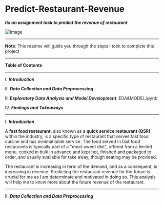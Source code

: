 # Predict-Restaurant-Revenue
***Its an assignment task to predict the revenue of restaurant***

![image](https://user-images.githubusercontent.com/79173300/152890377-22c9fce0-1886-4873-a9c4-9483d2594b19.png)

____

**Note**: This readme will guide you through the steps I took to complete this project
____
**Table of Contents**
____
I.	***Introduction***

II.	***Data Collection and Data Preprocessing***

III.***Exploratory Data Analysis and Model Development***: EDA&MODEL.ipynb

IV.	***Findings and Takeaways***
____
I.	***Introduction***

A **fast food restaurant**, also known as a **quick service restaurant (QSR)** within the industry, is a specific type of restaurant that serves fast food cuisine and has minimal table service. The food served in fast food restaurants is typically part of a "meat-sweet diet", offered from a limited menu, cooked in bulk in advance and kept hot, finished and packaged to order, and usually available for take away, though seating may be provided. 

The restaurant is increasing in term of the demand, and as a consequent, is increasing in revenue. Predicting the restaurant revenue for the future is crucial for me as I am determinate and motivated in doing so. This analysis will help me to know more about the future revenue of the restaurant.
____
II.	***Data Collection and Data Preprocessing***
